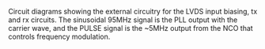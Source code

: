 Circuit diagrams showing the external circuitry for the LVDS input biasing, tx and rx circuits.
The sinusoidal 95MHz signal is the PLL output with the carrier wave, and the PULSE signal is the ~5MHz output from the NCO that controls frequency modulation.
